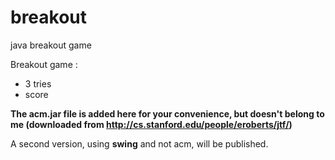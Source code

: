 # breakout

java breakout game 

Breakout game :

* 3 tries
* score

**The acm.jar file is added here for your convenience, but doesn't belong to me (downloaded from http://cs.stanford.edu/people/eroberts/jtf/)**

A second version, using **swing** and not acm, will be published.
